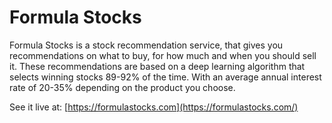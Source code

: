 # Formula Stocks
Formula Stocks is a stock recommendation service, that gives you recommendations on what to buy, for how much and when you should sell it. These recommendations are based on a deep learning algorithm that selects winning stocks 89-92% of the time. With an average annual interest rate of 20-35% depending on the product you choose.

See it live at: [https://formulastocks.com](https://formulastocks.com/)
